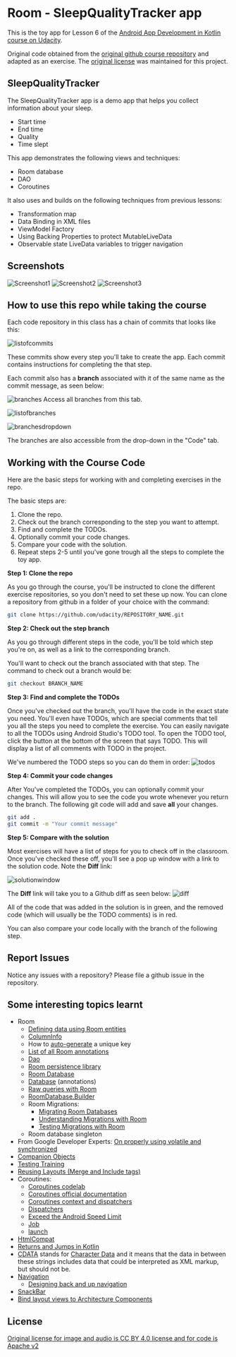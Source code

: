 # Room - SleepQualityTracker app

This is the toy app for Lesson 6 of the [Android App Development in Kotlin course on Udacity](https://www.udacity.com/course/developing-android-apps-with-kotlin--ud9012).

Original code obtained from the [original github course repository](https://github.com/udacity/andfun-kotlin-sleep-tracker/) and adapted as an exercise. The [original license](/third-party/andfun-kotlin-sleep-tracker/LICENSE.txt) was maintained for this project.

## SleepQualityTracker

The SleepQualityTracker app is a demo app that helps you collect information about your sleep. 
* Start time
* End time
* Quality
* Time slept

This app demonstrates the following views and techniques:
* Room database
* DAO
* Coroutines

It also uses and builds on the following techniques from previous lessons:
* Transformation map
* Data Binding in XML files
* ViewModel Factory
* Using Backing Properties to protect MutableLiveData
* Observable state LiveData variables to trigger navigation

## Screenshots

![Screenshot1](screenshots/sleep_quality_tracker_start.png)
![Screenshot2](screenshots/sleep_quality_tracker_stop.png)
![Screenshot3](screenshots/sleep_quality_tracker_quality.png)

## How to use this repo while taking the course


Each code repository in this class has a chain of commits that looks like this:

![listofcommits](https://d17h27t6h515a5.cloudfront.net/topher/2017/March/58befe2e_listofcommits/listofcommits.png)

These commits show every step you'll take to create the app. Each commit contains instructions for completing the that step.

Each commit also has a **branch** associated with it of the same name as the commit message, as seen below:

![branches](https://d17h27t6h515a5.cloudfront.net/topher/2017/April/590390fe_branches-ud855/branches-ud855.png
)
Access all branches from this tab.

![listofbranches](https://d17h27t6h515a5.cloudfront.net/topher/2017/March/58befe76_listofbranches/listofbranches.png
)


![branchesdropdown](https://d17h27t6h515a5.cloudfront.net/topher/2017/April/590391a3_branches-dropdown-ud855/branches-dropdown-ud855.png
)

The branches are also accessible from the drop-down in the "Code" tab.


## Working with the Course Code

Here are the basic steps for working with and completing exercises in the repo.

The basic steps are:

1. Clone the repo.
2. Check out the branch corresponding to the step you want to attempt.
3. Find and complete the TODOs.
4. Optionally commit your code changes.
5. Compare your code with the solution.
6. Repeat steps 2-5 until you've gone trough all the steps to complete the toy app.


**Step 1: Clone the repo**

As you go through the course, you'll be instructed to clone the different exercise repositories, so you don't need to set these up now. You can clone a repository from github in a folder of your choice with the command:

```bash
git clone https://github.com/udacity/REPOSITORY_NAME.git
```

**Step 2: Check out the step branch**

As you go through different steps in the code, you'll be told which step you're on, as well as a link to the corresponding branch.

You'll want to check out the branch associated with that step. The command to check out a branch would be:

```bash
git checkout BRANCH_NAME
```

**Step 3: Find and complete the TODOs**

Once you've checked out the branch, you'll have the code in the exact state you need. You'll even have TODOs, which are special comments that tell you all the steps you need to complete the exercise. You can easily navigate to all the TODOs using Android Studio's TODO tool. To open the TODO tool, click the button at the bottom of the screen that says TODO. This will display a list of all comments with TODO in the project. 

We've numbered the TODO steps so you can do them in order:
![todos](https://d17h27t6h515a5.cloudfront.net/topher/2017/March/58bf00e7_todos/todos.png
)

**Step 4: Commit your code changes**

After You've completed the TODOs, you can optionally commit your changes. This will allow you to see the code you wrote whenever you return to the branch. The following git code will add and save **all** your changes.

```bash
git add .
git commit -m "Your commit message"
```

**Step 5: Compare with the solution**

Most exercises will have a list of steps for you to check off in the classroom. Once you've checked these off, you'll see a pop up window with a link to the solution code. Note the **Diff** link:

![solutionwindow](https://d17h27t6h515a5.cloudfront.net/topher/2017/March/58bf00f9_solutionwindow/solutionwindow.png
)

The **Diff** link will take you to a Github diff as seen below:
![diff](https://d17h27t6h515a5.cloudfront.net/topher/2017/March/58bf0108_diffsceenshot/diffsceenshot.png
)

All of the code that was added in the solution is in green, and the removed code (which will usually be the TODO comments) is in red. 

You can also compare your code locally with the branch of the following step.

## Report Issues
Notice any issues with a repository? Please file a github issue in the repository.

## Some interesting topics learnt

- Room
  - [Defining data using Room entities](https://developer.android.com/training/data-storage/room/defining-data.html)
  - [ColumnInfo](https://developer.android.com/reference/androidx/room/ColumnInfo)
  - How to [auto-generate](https://developer.android.com/reference/androidx/room/PrimaryKey) a unique key
  - [List of all Room annotations](https://developer.android.com/reference/androidx/room/package-summary#annotations)
  - [Dao](https://developer.android.com/reference/androidx/room/Dao)
  - [Room persistence library](https://developer.android.com/training/data-storage/room/index.html)
  - [Room Database](https://developer.android.com/reference/androidx/room/RoomDatabase)
  - [Database](https://developer.android.com/reference/androidx/room/Database) (annotations)
  - [Raw queries with Room](https://developer.android.com/reference/androidx/room/RawQuery)
  - [RoomDatabase.Builder](https://developer.android.com/reference/androidx/room/RoomDatabase.Builder)
  - Room Migrations:
    - [Migrating Room Databases](https://developer.android.com/training/data-storage/room/migrating-db-versions)
    - [Understanding Migrations with Room](https://medium.com/androiddevelopers/understanding-migrations-with-room-f01e04b07929)
    - [Testing Migrations with Room](https://medium.com/androiddevelopers/testing-room-migrations-be93cdb0d975)
  - Room database singleton
- From Google Developer Experts: [On properly using volatile and synchronized](https://medium.com/google-developer-experts/on-properly-using-volatile-and-synchronized-702fc05faac2)
- [Companion Objects](https://kotlinlang.org/docs/object-declarations.html#companion-objects)
- [Testing Training](https://developer.android.com/training/testing)
- [Reusing Layouts (Merge and Include tags)](https://developer.android.com/training/improving-layouts/reusing-layouts)
- Coroutines:
  - [Coroutines codelab](https://codelabs.developers.google.com/codelabs/kotlin-coroutines/)
  - [Coroutines official documentation](https://kotlinlang.org/docs/reference/coroutines-overview.html)
  - [Coroutines context and dispatchers](https://kotlinlang.org/docs/reference/coroutines/coroutine-context-and-dispatchers.html)
  - [Dispatchers](https://kotlin.github.io/kotlinx.coroutines/kotlinx-coroutines-core/kotlinx.coroutines/-dispatchers/index.html)
  - [Exceed the Android Speed Limit](https://medium.com/androiddevelopers/exceed-the-android-speed-limit-b73a0692abc1)
  - [Job](https://kotlin.github.io/kotlinx.coroutines/kotlinx-coroutines-core/kotlinx.coroutines/-job/)
  - [launch](https://kotlin.github.io/kotlinx.coroutines/kotlinx-coroutines-core/kotlinx.coroutines/launch.html)
- [HtmlCompat](https://developer.android.com/reference/androidx/core/text/HtmlCompat)
- [Returns and Jumps in Kotlin](https://kotlinlang.org/docs/reference/returns.html#return-at-labels)
- [CDATA](http://www.w3.org/TR/REC-xml/#sec-cdata-sect) stands for [Character Data](http://www.w3.org/TR/REC-xml/#dt-chardata) 
and it means that the data in between these strings includes data that could be interpreted as XML markup, but should not be.
- [Navigation](https://developer.android.com/topic/libraries/architecture/navigation/)
  - [Designing back and up navigation](https://developer.android.com/training/design-navigation/ancestral-temporal)
- [SnackBar](https://material.io/develop/android/components/snackbar/) 
- [Bind layout views to Architecture Components](https://developer.android.com/topic/libraries/data-binding/architecture)

## License

[Original license for image and audio is CC BY 4.0 license and for code is Apache v2](/third-party/andfun-kotlin-sleep-tracker/LICENSE.txt)
